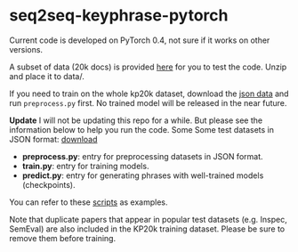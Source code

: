 # seq2seq-keyphrase-pytorch

Current code is developed on PyTorch 0.4, not sure if it works on other versions.

A subset of data (20k docs) is provided [here](https://drive.google.com/open?id=1Jh8Suuk6sTKuK-mbpvU5KfiQKi9zAGar) for you to test the code. Unzip and place it to data/.
  
If you need to train on the whole kp20k dataset, download the [json data](https://drive.google.com/file/d/1ZTQEGZSq06kzlPlOv4yGjbUpoDrNxebR/view) and run `preprocess.py` first. No trained model will be released in the near future.

**Update**
I will not be updating this repo for a while. But please see the information below to help you run the code. Some
Some test datasets in JSON format: [download](https://drive.google.com/open?id=1jiPSgTO6ofF9QSYjBplCVHMf12_p7QXr)
 - **preprocess.py**: entry for preprocessing datasets in JSON format.
 - **train.py**: entry for training models.
 - **predict.py**: entry for generating phrases with well-trained models (checkpoints).

You can refer to these [scripts](https://github.com/memray/seq2seq-keyphrase-pytorch/tree/master/script) as examples.

Note that duplicate papers that appear in popular test datasets (e.g. Inspec, SemEval) are also included in the KP20k training dataset. Please be sure to remove them before training.